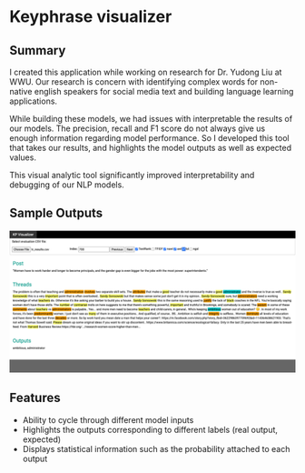 # Keyphrase visualizer

## Summary

I created this application while working on research for Dr. Yudong Liu at WWU. Our research is concern with identifying complex words for non-native english speakers for social media text and building language learning applications.

While building these models, we had issues with interpretable the results of our models. The precision, recall and F1 score do not always give us enough information regarding model performance. So I developed this tool that takes our results, and highlights the model outputs as well as expected values.

This visual analytic tool significantly improved interpretability and debugging of our NLP models.


## Sample Outputs
![GitHub Logo](kp_visualizer/picture/picture.png)


## Features

* Ability to cycle through different model inputs
* Highlights the outputs corresponding to different labels (real output, expected)
* Displays statistical information such as the probability attached to each output

